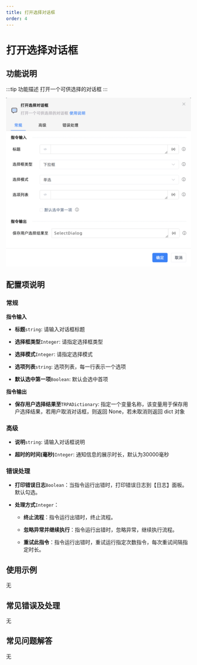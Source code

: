 ```yaml
---
title: 打开选择对话框
order: 4
---
```


# 打开选择对话框

## 功能说明

:::tip 功能描述
打开一个可供选择的对话框
:::

![打开选择对话框](../../../assets/打开选择对话框_command.png)

## 配置项说明

### 常规

**指令输入**

- **标题**`string`: 请输入对话框标题

- **选择框类型**`Integer`: 请指定选择框类型

- **选择模式**`Integer`: 请指定选择模式

- **选项列表**`string`: 选项列表，每一行表示一个选项

- **默认选中第一项**`Boolean`: 默认会选中首项


**指令输出**

- **保存用户选择结果至**`TRPADictionary`: 指定一个变量名称，该变量用于保存用户选择结果，若用户取消对话框，则返回 None，若未取消则返回 dict 对象

### 高级

- **说明**`string`: 请输入对话框说明

- **超时的时间(毫秒)**`Integer`: 通知信息的展示时长，默认为30000毫秒

### 错误处理

- **打印错误日志**`Boolean`：当指令运行出错时，打印错误日志到【日志】面板。默认勾选。

- **处理方式**`Integer`：

    - **终止流程**：指令运行出错时，终止流程。

    - **忽略异常并继续执行**：指令运行出错时，忽略异常，继续执行流程。

    - **重试此指令**：指令运行出错时，重试运行指定次数指令，每次重试间隔指定时长。

## 使用示例
无

## 常见错误及处理

无

## 常见问题解答

无

